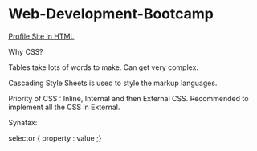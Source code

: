 # Web-Development-Bootcamp

[Profile Site in HTML](https://htmlpreview.github.io/?https://github.com/nishJay/Web-Development-Bootcamp/blob/main/HTML-Personal/index.html)


Why CSS?

Tables take lots of words to make. Can get very complex.

Cascading Style Sheets is used to style the markup languages.

Priority of CSS : Inline, Internal and then External CSS. Recommended to implement all the CSS in External.

Synatax:

selector { property : value ;}



